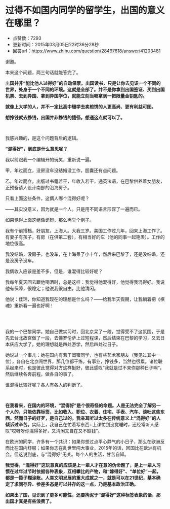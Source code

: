 # 过得不如国内同学的留学生，出国的意义在哪里？
- 点赞数：7293
- 更新时间：2015年03月05日22时36分28秒
- 回答url：https://www.zhihu.com/question/28497618/answer/41203481
<body>
 <p data-pid="_lJ89rLT">谢邀。</p>
 <p data-pid="NkR9GDGP">本来这个问题，两三句话就能答完了。</p>
 <p data-pid="x55ETwAZ">出<b>国并非“能比他人过得好”的自动保票。出国读书，只是让你去见识一个不同的世界，处身于一个不同的环境。这就是全部了。并不是你拿到出国签证、买到出国机票、去到异国、拿到异国学位，就能立刻当啷拿到一把限量金钥匙的。</b></p>
 <p data-pid="sJvW8Iku"><b>就像上大学的人，并不一定比高中辍学去卖煎饼的人更高尚、更有利益可图。</b></p>
 <p data-pid="zbnmlM6h"><b>想挣钱就去挣钱，出国并非挣钱的捷径。想通这点就可以了。</b></p>
 <br>
 <p data-pid="coXr95mu">我感兴趣的，是这个问题背后的逻辑。</p>
 <p data-pid="3R4wZQTU"><b>“混得好”，到底是什么意思呢？</b></p>
 <p data-pid="MB68oAab">我以前跟我一个编辑开的玩笑，重新说一遍。</p>
 <p data-pid="cp8RjeRw">甲，年过而立，没房没车没结婚没工作，胆囊还有点问题。</p>
 <p data-pid="Vvh4xjOe">乙，年过而立，出版过书籍若干，年收入若干，通英法语，在巴黎供养着女朋友，正预备请人设计南部的沿海房子。</p>
 <p data-pid="ZFl_JwZb">只看上面这些条件，这俩人哪个混得好呢？</p>
 <p data-pid="nVlzIPZQ">——其实没意义，因为就是一个人。只是用不同语言形容了一遍而已。</p>
 <p data-pid="zr5sEYc5">如果觉得上面这组像诡辩，那么再举个例子。</p>
 <p data-pid="ys6Yk1dx">我有个前搭档，好朋友，上海人。大我三岁。美国工作过几年，回来上海工作了。有妻子有孩子，有房（在供第二套），有相当好的车（他的同事一起艳羡）。工作的地位很高。</p>
 <p data-pid="PstkKXea">我没结婚，没房子，也没车，在上海呆了小十年，然后来巴黎了，还是没结婚，还是没房子没车。</p>
 <p data-pid="W9OYR6g_">我俩收入应该是差不多，但是，谁混得比较好呢？</p>
 <p data-pid="Z0NsBTaq">我每年夏天回去跟他喝酒时，总是这样：我觉得他混得好，他觉得我混得好。我说他有保障，很稳定；他说我很自由，比他清闲。</p>
 <p data-pid="mBNH2N4n">他说：佳玮，你知道我现在的理想是什么吗？——给我半天假期，让我躺着把《棋魂》重新看一遍也好啊！</p>
 <br>
 <br>
 <p data-pid="bSsUyUV9">我的一个巴黎同学。她自己做实习时，回北京呆了一段，觉得受不了这氛围，于是先去台北故宫做了一段，去佛罗伦萨上过短程课，然后结束在巴黎的学习，又去日本庆应大学了。她的理想就是四处游学，然后四处过日子。</p>
 <p data-pid="1jD-K39O">她说过一个事儿：她在国内有若干闺蜜同学，也有些艺术家朋友（我见过其中一位），各自在北京闯世界，那几位都干练，有事业，挣钱多，当然也很累。诸位联系起来时，也是彼此觉得对方这样挺好，彼此感叹”我就是过不来你那种日子啊“，然后继续各奔前程，做各自的事了。</p>
 <p data-pid="dd5PLB5p">谁混得比较好呢？各人有各人的判断了。</p>
 <br>
 <p data-pid="p0gogyLX"><b>在我看来，在国内的环境，“混得好”是个很奇怪的命题。人是无法完全了解另一个人的，只能依靠标签，比如收入、职位、衣着、住宅、手表、汽车、谈吐这些东西。然而日子的好歹，是自己过的。我亲耳听过太多在传统意义上“混得好”的人倾诉过辛苦。</b>实际上，我自己在忙着写东西+上课忙到没觉睡时，还经常听人感叹“哎呀呀你混得多好，又清闲又自在又不缺钱”。</p>
 <p data-pid="JJbyM572">在欧洲的同学，许多有一个共识：如果你想过点平心静气的小日子，那么在欧洲反而比在国内舒服；如果你志在乱世里闯大事业，2015年的话，回国比在欧洲有机会。但这说到底，与“混得好”无关。每个人的生活，甘苦自知。</p>
 <p data-pid="LhzunRug"><b>我觉得，“混得好”这玩意真的应该是上一辈人才在意的伪命题了，是上一辈人习惯在过年过节时依据各种表象，互相攀比的产物，和“嫁得好”、“单位好”一起，都是一揽子糊涂账。人类文明发展的重大成就之一，就是可以在21世纪，基本确定了求同存异、参差多态是可以并存的这一点，乃是基本政治正确。</b></p>
 <p data-pid="3B-BZl6L"><b>如果出了国，见识到了更多可能性，还要拘泥于“混得好”这种标签表象的话，那出国才真是有些浪费了。</b></p>
</body>